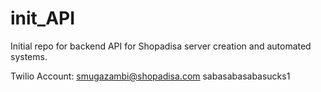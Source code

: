 # init_API
Initial repo for backend API for Shopadisa server creation and automated systems. 

Twilio Account:
smugazambi@shopadisa.com 
sabasabasabasucks1
